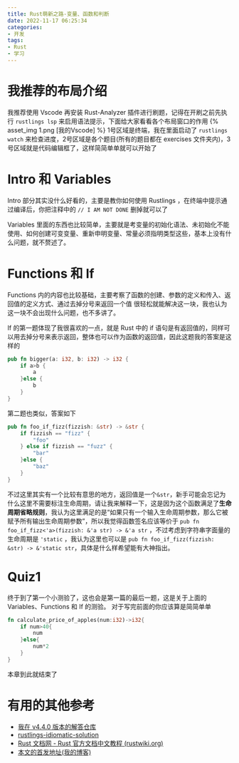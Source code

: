 ```yaml
---
title: Rust萌新之路-变量、函数和判断
date: 2022-11-17 06:25:34
categories:
- 开发
tags:
- Rust
- 学习
---
```

# 我推荐的布局介绍
我推荐使用 Vscode 再安装 Rust-Analyzer 插件进行刷题，记得在开刷之前先执行 `rustlings lsp` 来启用语法提示，下面给大家看看各个布局窗口的作用
{% asset_img 1.png [我的Vscode] %}
1号区域是终端，我在里面启动了 `rustlings watch` 来检查进度，2号区域是各个题目(所有的题目都在 exercises 文件夹内)，3号区域就是代码编辑框了，这样简简单单就可以开始了

# Intro 和 Variables
Intro 部分其实没什么好看的，主要是教你如何使用 Rustlings ，在终端中提示通过编译后，你把注释中的 `// I AM NOT DONE` 删掉就可以了

Variables 里面的东西也比较简单，主要就是考变量的初始化语法、未初始化不能使用、如何创建可变变量、重新申明变量、常量必须指明类型这些，基本上没有什么问题，就不赘述了。

# Functions 和 If
Functions 内的内容也比较基础，主要考察了函数的创建、参数的定义和传入、返回值的定义方式、通过去掉分号来返回一个值
很轻松就能解决这一块，我也认为这一块不会出现什么问题，也不多讲了。

If 的第一题体现了我很喜欢的一点，就是 Rust 中的 if 语句是有返回值的，同样可以用去掉分号来表示返回，整体也可以作为函数的返回值，因此这题我的答案是这样的
```Rust
pub fn bigger(a: i32, b: i32) -> i32 {
    if a>b {
        a
    }else {
        b
    }
}
```
第二题也类似，答案如下
```Rust
pub fn foo_if_fizz(fizzish: &str) -> &str {
    if fizzish == "fizz" {
        "foo"
    } else if fizzish == "fuzz" {
        "bar"
    }else {
        "baz"
    }
}
```
不过这里其实有一个比较有意思的地方，返回值是一个`&str`，新手可能会忘记为什么这里不需要标注生命周期，请让我来解释一下，这是因为这个函数满足了**生命周期省略规则**，我认为这里满足的是“如果只有一个输入生命周期参数，那么它被赋予所有输出生命周期参数”，所以我觉得函数签名应该等价于 `pub fn foo_if_fizz<'a>(fizzish: &'a str) -> &'a str` ，不过考虑到字符串字面量的生命周期是 `'static` ，我认为这里也可以是 `pub fn foo_if_fizz(fizzish: &str) -> &'static str`，具体是什么样希望能有大神指出。

# Quiz1
终于到了第一个小测验了，这也会是第一篇的最后一题，这是关于上面的 Variables、Functions 和 If 的测验。
对于写完前面的你应该算是简简单单
```Rust
fn calculate_price_of_apples(num:i32)->i32{
    if num>40{
        num
    }else{
        num*2
    }
}
```
本章到此就结束了

# 有用的其他参考
- [我在 v4.4.0 版本的解答仓库](https://github.com/mcthesw/my-rustlings-solution)
- [rustlings-idiomatic-solution](https://github.com/alexxroche/rustlings-idiomatic-solutions)
- [Rust 文档网 - Rust 官方文档中文教程 (rustwiki.org)](https://rustwiki.org/)
- [本文的首发地址(我的博客)](https://www.sworld.club)